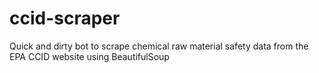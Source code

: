 # ccid-scraper
Quick and dirty bot to scrape chemical raw material safety data from the EPA CCID website using BeautifulSoup
